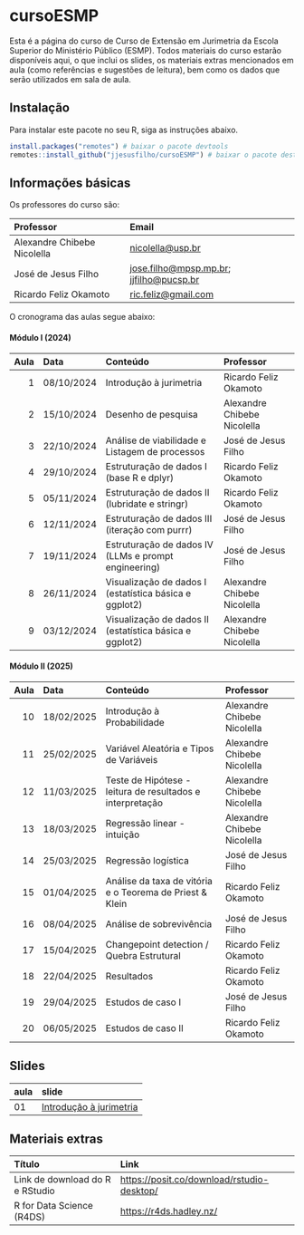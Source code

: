 
<!-- README.md is generated from README.Rmd. Please edit that file -->

# cursoESMP

Esta é a página do curso de Curso de Extensão em Jurimetria da Escola
Superior do Ministério Público (ESMP). Todos materiais do curso estarão
disponíveis aqui, o que inclui os slides, os materiais extras
mencionados em aula (como referências e sugestões de leitura), bem como
os dados que serão utilizados em sala de aula.

## Instalação

Para instalar este pacote no seu R, siga as instruções abaixo.

``` r
install.packages("remotes") # baixar o pacote devtools
remotes::install_github("jjesusfilho/cursoESMP") # baixar o pacote deste curso
```

## Informações básicas

Os professores do curso são:

| Professor                   | Email                                       |
|:----------------------------|:--------------------------------------------|
| Alexandre Chibebe Nicolella | <nicolella@usp.br>                          |
| José de Jesus Filho         | <jose.filho@mpsp.mp.br>; <jjfilho@pucsp.br> |
| Ricardo Feliz Okamoto       | <ric.feliz@gmail.com>                       |

O cronograma das aulas segue abaixo:

#### Módulo I (2024)

| Aula | Data       | Conteúdo                                                | Professor                   |
|-----:|:-----------|:--------------------------------------------------------|:----------------------------|
|    1 | 08/10/2024 | Introdução à jurimetria                                 | Ricardo Feliz Okamoto       |
|    2 | 15/10/2024 | Desenho de pesquisa                                     | Alexandre Chibebe Nicolella |
|    3 | 22/10/2024 | Análise de viabilidade e Listagem de processos          | José de Jesus Filho         |
|    4 | 29/10/2024 | Estruturação de dados I (base R e dplyr)                | Ricardo Feliz Okamoto       |
|    5 | 05/11/2024 | Estruturação de dados II (lubridate e stringr)          | Ricardo Feliz Okamoto       |
|    6 | 12/11/2024 | Estruturação de dados III (iteração com purrr)          | José de Jesus Filho         |
|    7 | 19/11/2024 | Estruturação de dados IV (LLMs e prompt engineering)    | José de Jesus Filho         |
|    8 | 26/11/2024 | Visualização de dados I (estatística básica e ggplot2)  | Alexandre Chibebe Nicolella |
|    9 | 03/12/2024 | Visualização de dados II (estatística básica e ggplot2) | Alexandre Chibebe Nicolella |

#### Módulo II (2025)

| Aula | Data       | Conteúdo                                                  | Professor                   |
|-----:|:-----------|:----------------------------------------------------------|:----------------------------|
|   10 | 18/02/2025 | Introdução à Probabilidade                                | Alexandre Chibebe Nicolella |
|   11 | 25/02/2025 | Variável Aleatória e Tipos de Variáveis                   | Alexandre Chibebe Nicolella |
|   12 | 11/03/2025 | Teste de Hipótese - leitura de resultados e interpretação | Alexandre Chibebe Nicolella |
|   13 | 18/03/2025 | Regressão linear - intuição                               | Alexandre Chibebe Nicolella |
|   14 | 25/03/2025 | Regressão logística                                       | José de Jesus Filho         |
|   15 | 01/04/2025 | Análise da taxa de vitória e o Teorema de Priest & Klein  | Ricardo Feliz Okamoto       |
|   16 | 08/04/2025 | Análise de sobrevivência                                  | José de Jesus Filho         |
|   17 | 15/04/2025 | Changepoint detection / Quebra Estrutural                 | Ricardo Feliz Okamoto       |
|   18 | 22/04/2025 | Resultados                                                | Ricardo Feliz Okamoto       |
|   19 | 29/04/2025 | Estudos de caso I                                         | José de Jesus Filho         |
|   20 | 06/05/2025 | Estudos de caso II                                        | Ricardo Feliz Okamoto       |

## Slides

| aula | slide                                                                                                  |
|:-----|:-------------------------------------------------------------------------------------------------------|
| 01   | [Introdução à jurimetria](https://raw.githubusercontent.com/jjesusfilho/cursoESMP/main/slides/a01.pdf) |

## Materiais extras

| Título                          | Link                                         |
|:--------------------------------|:---------------------------------------------|
| Link de download do R e RStudio | <https://posit.co/download/rstudio-desktop/> |
| R for Data Science (R4DS)       | <https://r4ds.hadley.nz/>                    |
